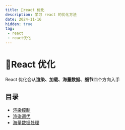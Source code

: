 ```yaml
---
title: 🚀react 优化
description: 学习 react 的优化方法
date: 2024-11-16
hidden: true
tag:
 - react
 - react优化
---
```


# 🚀React 优化

React 优化会从**渲染、加载、海量数据、细节**四个方向入手

## 目录

- [渲染控制](./renderControl.md)
- [渲染调优](./renderOptimize.md)
- [海量数据处理](./bigData.md)